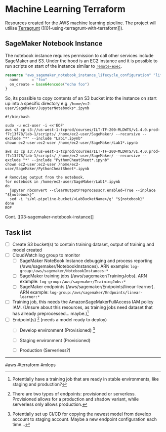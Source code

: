 # Machine Learning Terraform

Resources created for the AWS machine learning pipeline. The project will utilise [Terragrunt](https://terragrunt.gruntwork.io/) ([[01-using-terragrunt-with-terraform]]).

## SageMaker Notebook Instance

The notebook instance requires permission to call other services include SageMaker and S3. Under the hood is an EC2 instance and it is possible to run scripts on start of the instance similar to [`remote-exec`](https://developer.hashicorp.com/terraform/language/resources/provisioners/remote-exec).

```terraform
resource "aws_sagemaker_notebook_instance_lifecycle_configuration" "lifecycle" {
  name      = "foo"
  on_create = base64encode("echo foo")
}
```

So, its possible to copy contents of an S3 bucket into the instance on start up into a specific directory e.g. `/home/ec2-user/SageMaker/JupyterNotebooks*.ipynb`

```shell
#!/bin/bash

sudo -u ec2-user -i <<'EOF'
aws s3 cp s3://us-west-1-tcprod/courses/ILT-TF-200-MLDWTS/v1.4.0.prod-f7c13f78/lab-1/scripts/ /home/ec2-user/SageMaker/ --recursive --exclude "*" --include "Lab1*.ipynb"
chown ec2-user:ec2-user /home/ec2-user/SageMaker/Lab1*.ipynb

aws s3 cp s3://us-west-1-tcprod/courses/ILT-TF-200-MLDWTS/v1.4.0.prod-f7c13f78/lab-1/scripts/ /home/ec2-user/SageMaker/ --recursive --exclude "*" --include "PythonCheatSheet*.ipynb"
chown ec2-user:ec2-user /home/ec2-user/SageMaker/PythonCheatSheet*.ipynb

# Removing output from the notebook.
for notebook in /home/ec2-user/SageMaker/Lab1*.ipynb
do
  jupyter nbconvert --ClearOutputPreprocessor.enabled=True --inplace "${notebook}"
  sed -i 's/ml-pipeline-bucket/<LabBucketName>/g' "${notebook}"
done
EOF
```

Cont. [[03-sagemaker-notebook-instance]]

## Task list

- [ ] Create S3 bucket(s) to contain training dataset, output of training and model created
- [ ] CloudWatch log group to monitor 
	- [ ] SageMaker NoteBook Instance debugging and process reporting (/aws/sagemaker/NotebookInstances). ARN example: `log-group:/aws/sagemaker/NotebookInstances:*`
	- [ ] SageMaker training jobs (/aws/sagemaker/TrainingJobs). ARN example: `log-group:/aws/sagemaker/TrainingJobs:*`
	- [ ] SageMaker endpoints (/aws/sagemaker/Endpoints/linear-learner). ARN example: `log-group:/aws/sagemaker/Endpoints/linear-learner:*`
- [ ] Training job, this needs the AmazonSageMakerFullAccess IAM policy IAM. (Unsure about this resources, as training jobs need dataset that has already preprocessed... maybe.)[^1] 
- [ ] Endpoint(s) [^2] (needs a model ready to deploy)
	- [ ] Develop environment (Provisioned) [^3]
	- [ ] Staging environment (Provisioned)
	- [ ] Production (Serverless?)


[^1]: Potentially have a training job that are ready in stable environments, like staging and production?
[^2]: There are two types of endpoints: provisioned or serverless. Provisioned allows for a production and shadow variant, while serverless only allows production.
[^3]: Potentially set up CI/CD for copying the newest model from develop account to staging account. Maybe a new endpoint configuration each time...

---

#aws #terraform #mlops 